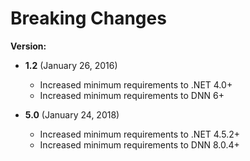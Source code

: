 # Breaking Changes

**Version:**

* **1.2** (January 26, 2016)
    * Increased minimum requirements to .NET 4.0+
    * Increased minimum requirements to DNN 6+

* **5.0** (January 24, 2018)
    * Increased minimum requirements to .NET 4.5.2+
    * Increased minimum requirements to DNN 8.0.4+